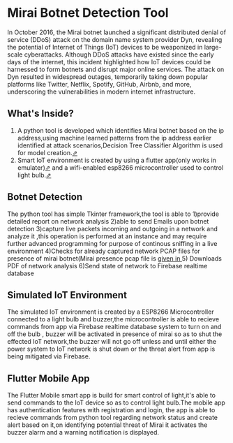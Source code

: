 # Mirai Botnet Detection Tool
In October 2016, the Mirai botnet launched a significant distributed denial of service (DDoS) attack on the domain name system provider Dyn, revealing the potential of Internet of Things (IoT) devices to be weaponized in large-scale cyberattacks.
Although DDoS attacks have existed since the early days of the internet, this incident highlighted how IoT devices could be harnessed to form botnets and disrupt major online services. 
The attack on Dyn resulted in widespread outages, temporarily taking down popular platforms like Twitter, Netflix, Spotify, GitHub, Airbnb, and more, underscoring the vulnerabilities in modern internet infrastructure.

## What's Inside?
1) A python tool is developed which identifies Mirai botnet based on the ip address,using machine learned patterns from the ip address earlier identified at attack scenarios,Decision Tree Classifier
   Algorithm  is used for model creation.[⇗](https://github.com/Shegin733/MiraiBotnet/tree/master/mirai_python_tool)
2) Smart IoT environment is created by using a flutter app(only works in emulater)[⇗](https://github.com/Shegin733/MiraiBotnet/tree/master/mirai_python_tool) and a wifi-enabled esp8266 microcontroller used to control light bulb.[⇗](https://github.com/Shegin733/MiraiBotnet/tree/master/iot/miraii)

## Botnet Detection 
The python tool has simple Tkinter framework,the tool is able to
1)provide detailed report on network analysis 
2)able to send Emails upon botnet detection
3)capture live packets incoming and outgoing in a network and analyze it ,this operation is performed at an instance and may require further advanced programming for purpose of continous sniffing in a live environment
4)Checks for already captured network PCAP files for presence of mirai botnet(Mirai presence pcap file is [ given in ](https://github.com/Shegin733/MiraiBotnet/blob/master/mirai_python_tool/MiraiTraffic.pcap)
5) Downloads PDF of network analysis
6)Send state of network to Firebase realtime database
## Simulated IoT Environment
The simulated IoT environment is created by a ESP8266 Microcontroller connected to a light bulb and buzzer,the 
microcontroller is able to recieve commands from app via Firebase realtime database system to turn on and off the bulb , buzzer will be activated  in presence of mirai so as to shut the effected IoT network,the buzzer will
not go off unless and until either the power system to IoT network is shut down or the threat alert from app is being mitigated via Firebase.
## Flutter Mobile App
The Flutter Mobile smart app is build for smart control of light,it's able to send commands to the IoT device so as to control light bulb.The  mobile app has authentication features with registration and login,
the app is able to recieve commands from python tool regarding network status and create alert based on it,on identifying potential threat of Mirai it activates the buzzer alarm and a warning notification is displayed.
